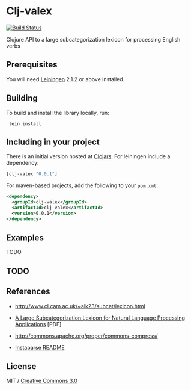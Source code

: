 Clj-valex
=========

[![Build Status](https://secure.travis-ci.org/delver/clj-valex.png)](http://travis-ci.org/delver/clj-valex)

Clojure API to a large subcategorization lexicon for processing English verbs

## Prerequisites

You will need [Leiningen](https://github.com/technomancy/leiningen) 2.1.2 or
above installed.

## Building

To build and install the library locally, run:

     lein install

## Including in your project

There is an initial version hosted at [Clojars](https://clojars.org/clj-valex).
For leiningen include a dependency:

```clojure
[clj-valex "0.0.1"]
```
    
For maven-based projects, add the following to your `pom.xml`:

```xml
<dependency>
  <groupId>clj-valex</groupId>
  <artifactId>clj-valex</artifactId>
  <version>0.0.1</version>
</dependency>
```

## Examples

TODO

## TODO

## References

* http://www.cl.cam.ac.uk/~alk23/subcat/lexicon.html

* [A Large Subcategorization Lexicon for Natural Language Processing Applications](http://www.cl.cam.ac.uk/users/alk23/lrec06-lexicon.pdf) [PDF]

* http://commons.apache.org/proper/commons-compress/

* [Instaparse README](https://github.com/Engelberg/instaparse/blob/master/README.md)

## License

MIT / [Creative Commons 3.0](http://creativecommons.org/licenses/by/3.0/legalcode)
